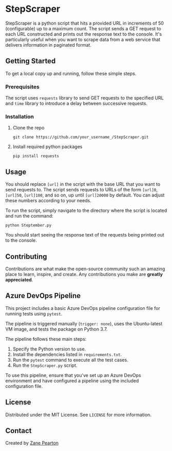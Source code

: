 # StepScraper
StepScraper is a python script that hits a provided URL in increments of 50 (configurable) up to a maximum count. The script sends a GET request to each URL constructed and prints out the response text to the console. It's particularly useful when you want to scrape data from a web service that delivers information in paginated format.

## Getting Started
To get a local copy up and running, follow these simple steps.

### Prerequisites
The script uses `requests` library to send GET requests to the specified URL and `time` library to introduce a delay between successive requests. 

### Installation
1. Clone the repo
   ```
   git clone https://github.com/your_username_/StepScraper.git
   ```
2. Install required python packages
   ```
   pip install requests
   ```

## Usage
You should replace `[url]` in the script with the base URL that you want to send requests to. The script sends requests to URLs of the form `[url]0`, `[url]50`, `[url]100`, and so on, up until `[url]20000` by default. You can adjust these numbers according to your needs.

To run the script, simply navigate to the directory where the script is located and run the command:
```
python Steptember.py
```
You should start seeing the response text of the requests being printed out to the console.

## Contributing
Contributions are what make the open-source community such an amazing place to learn, inspire, and create. Any contributions you make are **greatly appreciated**.

## Azure DevOps Pipeline

This project includes a basic Azure DevOps pipeline configuration file for running tests using `pytest`. 

The pipeline is triggered manually (`trigger: none`), uses the Ubuntu-latest VM image, and tests the package on Python 3.7.

The pipeline follows these main steps:
1. Specify the Python version to use.
2. Install the dependencies listed in `requirements.txt`.
3. Run the `pytest` command to execute all the test cases.
4. Run the `StepScraper.py` script.

To use this pipeline, ensure that you've set up an Azure DevOps environment and have configured a pipeline using the included configuration file.

## License
Distributed under the MIT License. See `LICENSE` for more information.

## Contact
Created by [Zane Pearton](https://www.linkedin.com/in/zane-pearton/)
